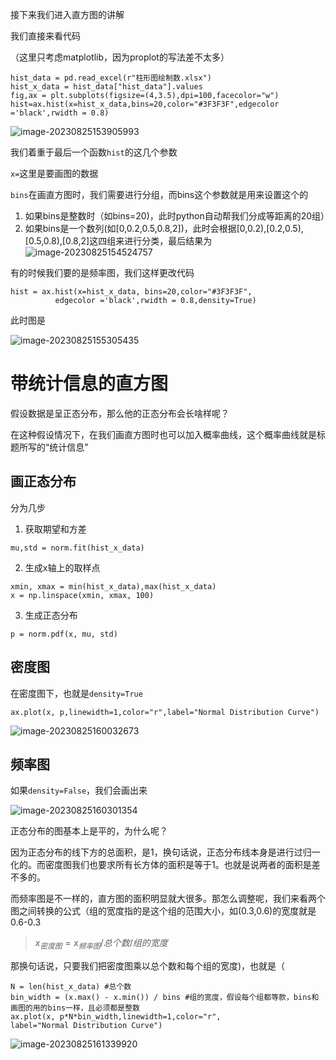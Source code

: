 接下来我们进入直方图的讲解

我们直接来看代码

（这里只考虑matplotlib，因为proplot的写法差不太多）

```
hist_data = pd.read_excel(r"柱形图绘制数.xlsx")
hist_x_data = hist_data["hist_data"].values
fig,ax = plt.subplots(figsize=(4,3.5),dpi=100,facecolor="w")
hist=ax.hist(x=hist_x_data,bins=20,color="#3F3F3F",edgecolor ='black',rwidth = 0.8)
```

![image-20230825153905993](./assets/image-20230825153905993.png)

我们着重于最后一个函数`hist`的这几个参数

`x=`这里是要画图的数据

`bins`在画直方图时，我们需要进行分组，而bins这个参数就是用来设置这个的

1. 如果bins是整数时（如bins=20)，此时python自动帮我们分成等距离的20组）
2. 如果bins是一个数列(如[0,0.2,0.5,0.8,2])，此时会根据[0,0.2),[0.2,0.5),[0.5,0.8),[0.8,2]这四组来进行分类，最后结果为![image-20230825154524757](./assets/image-20230825154524757.png)

有的时候我们要的是频率图，我们这样更改代码

```
hist = ax.hist(x=hist_x_data, bins=20,color="#3F3F3F",
          edgecolor ='black',rwidth = 0.8,density=True)
```

此时图是

![image-20230825155305435](./assets/image-20230825155305435.png)

# 带统计信息的直方图

假设数据是呈正态分布，那么他的正态分布会长啥样呢？

在这种假设情况下，在我们画直方图时也可以加入概率曲线，这个概率曲线就是标题所写的“统计信息”

## 画正态分布

分为几步

1. 获取期望和方差

```
mu,std = norm.fit(hist_x_data)
```

2. 生成x轴上的取样点

```
xmin, xmax = min(hist_x_data),max(hist_x_data)
x = np.linspace(xmin, xmax, 100)
```

3. 生成正态分布

```
p = norm.pdf(x, mu, std)
```

## 密度图

在密度图下，也就是`density=True`

```
ax.plot(x, p,linewidth=1,color="r",label="Normal Distribution Curve")
```



![image-20230825160032673](./assets/image-20230825160032673.png)

## 频率图

如果`density=False`，我们会画出来

![image-20230825160301354](./assets/image-20230825160301354.png)

正态分布的图基本上是平的，为什么呢？

因为正态分布的线下方的总面积，是1，换句话说，正态分布线本身是进行过归一化的。而密度图我们也要求所有长方体的面积是等于1。也就是说两者的面积是差不多的。

而频率图是不一样的，直方图的面积明显就大很多。那怎么调整呢，我们来看两个图之间转换的公式（组的宽度指的是这个组的范围大小，如(0.3,0.6)的宽度就是0.6-0.3

> $x_{密度图}=x_{频率图}/总个数/组的宽度$

那换句话说，只要我们把密度图乘以总个数和每个组的宽度)，也就是（

```
N = len(hist_x_data) #总个数
bin_width = (x.max() - x.min()) / bins #组的宽度，假设每个组都等款，bins和画图的用的bins一样，且必须都是整数
ax.plot(x, p*N*bin_width,linewidth=1,color="r",
label="Normal Distribution Curve")
```

![image-20230825161339920](./assets/image-20230825161339920.png)